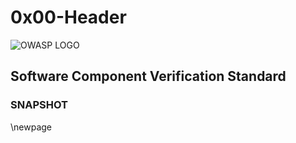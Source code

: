 # 0x00-Header

![OWASP LOGO](.gitbook/assets/owasp_logo_1c_notext.png)

## Software Component Verification Standard

### SNAPSHOT

 \newpage

